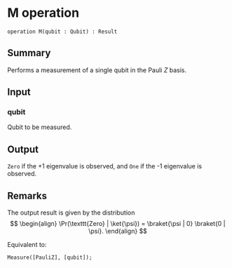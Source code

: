 # M operation

`operation M(qubit : Qubit) : Result`

## Summary
Performs a measurement of a single qubit in the
Pauli _Z_ basis.

## Input
### qubit
Qubit to be measured.

## Output
`Zero` if the +1 eigenvalue is observed, and `One` if
the -1 eigenvalue is observed.

## Remarks
The output result is given by
the distribution
$$
\begin{align}
    \Pr(\texttt{Zero} | \ket{\psi}) =
        \braket{\psi | 0} \braket{0 | \psi}.
\end{align}
$$

Equivalent to:
```qsharp
Measure([PauliZ], [qubit]);
```
